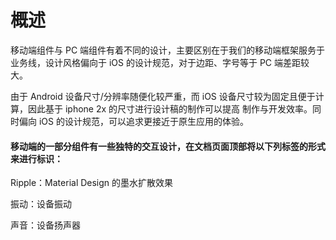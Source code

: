 # 概述

移动端组件与 PC 端组件有着不同的设计，主要区别在于我们的移动端框架服务于业务线，设计风格偏向于 iOS 的设计规范，对于边距、字号等于 PC 端差距较大。

由于 Android 设备尺寸/分辨率随便化较严重，而 iOS 设备尺寸较为固定且便于计算，因此基于 iphone 2x 的尺寸进行设计稿的制作可以提高
制作与开发效率。同时偏向 iOS 的设计规范，可以追求更接近于原生应用的体验。

#### 移动端的一部分组件有一些独特的交互设计，在文档页面顶部将以下列标签的形式来进行标识：

<span class="tag ripple">Ripple</span>：Material Design 的墨水扩散效果

<span class="tag shake">振动</span>：设备振动

<span class="tag sound">声音</span>：设备扬声器